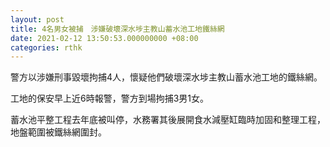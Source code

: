```yaml
---
layout: post
title: 4名男女被捕　涉嫌破壞深水埗主教山蓄水池工地鐵絲網
date: 2021-02-12 13:50:53.000000000 +08:00
categories: rthk
---
```


警方以涉嫌刑事毀壞拘捕4人，懷疑他們破壞深水埗主教山蓄水池工地的鐵絲網。

工地的保安早上近6時報警，警方到場拘捕3男1女。

蓄水池平整工程去年底被叫停，水務署其後展開食水減壓缸臨時加固和整理工程，地盤範圍被鐵絲網圍封。
